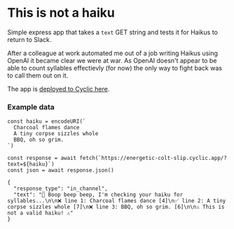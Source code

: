 # This is not a haiku

Simple express app that takes a `text` GET string and tests it for Haikus to return to Slack.

After a colleague at work automated me out of a job writing Haikus using OpenAI it became clear we were at war. As OpenAI doesn't appear to be able to count syllables effectievly (for now) the only way to fight back was to call them out on it.

The app is [deployed to Cyclic here](https://energetic-colt-slip.cyclic.app/?text=Charcoal%20flames%20dance%0AA%20tiny%20corpse%20sizzles%20whole%0ABBQ%2C%20oh%20so%20grim.).


### Example data

```
const haiku = encodeURI(`
  Charcoal flames dance
  A tiny corpse sizzles whole
  BBQ, oh so grim.
`)

const response = await fetch(`https://energetic-colt-slip.cyclic.app/?text=${haiku}`)
const json = await response.json()
```

```
{
  "response_type": "in_channel",
  "text": "🤖 Boop beep beep, I'm checking your haiku for syllables...\n\n❌ line 1: Charcoal flames dance [4]\n✅ line 2: A tiny corpse sizzles whole [7]\n❌ line 3: BBQ, oh so grim. [6]\n\n⚠️ This is not a valid haiku! ⚠️"
}
```
